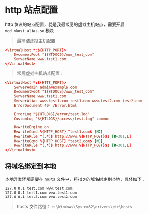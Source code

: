 # http 站点配置

http 协议的站点配置，就是我最常见的虚拟主机站点，需要开启 `mod_vhost_alias.so` 模块

> 最简洁虚拟主机配置

```conf
<VirtualHost *:${HTTP_PORT}>
    DocumentRoot "${HTDOCS}/www_test_com"
    ServerName www.test1.com
</VirtualHost>
```

> 常规虚拟主机站点配置：

```conf
<VirtualHost *:${HTTP_PORT}>
    ServerAdmin admin@example.com
    DocumentRoot "${HTDOCS}/www_test_com"
    ServerName www.test1.com
    ServerAlias www.test1.com test1.com www.test2.com test2.com
    ErrorDocument 404 /Error.html

    ErrorLog "${HTLOGS}/error/test.log"
    CustomLog "${HTLOGS}/access/test.log" common

    RewriteEngine on
    RewriteCond %{HTTP_HOST} ^test1.com$ [NC]
    RewriteRule ^(.*)$ http://www.%{HTTP_HOST}$1 [R=301,L]
    RewriteCond %{HTTP_HOST} ^test2.com$ [NC]
    RewriteRule ^(.*)$ http://www.%{HTTP_HOST}$1 [R=301,L]
</VirtualHost>
```

## 将域名绑定到本地

本地开发环境需要在 `hosts` 文件中，将指定的域名绑定到本地，具体如下：

```hosts
127.0.0.1 test.com www.test.com
127.0.0.1 test1.com www.test1.com
127.0.0.1 test2.com www.test2.com
```

> hosts 文件路径： `c:\Windows\System32\drivers\etc\hosts`
